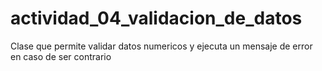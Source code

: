 # actividad_04_validacion_de_datos
Clase que permite validar datos numericos y ejecuta un mensaje de error en caso de ser contrario
